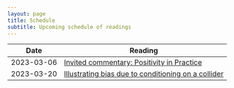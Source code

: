 ```yaml
---
layout: page
title: Schedule
subtitle: Upcoming schedule of readings
---
```


<center>
  
| Date       | Reading     |
| ---------- | ----------- |
| 2023-03-06 | [Invited commentary: Positivity in Practice](https://pubmed.ncbi.nlm.nih.gov/20139125/)|
| 2023-03-20 | [Illustrating bias due to conditioning on a collider](https://pubmed.ncbi.nlm.nih.gov/19926667/) |

</center>
